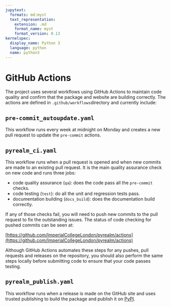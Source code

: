 ```yaml
---
jupytext:
  formats: md:myst
  text_representation:
    extension: .md
    format_name: myst
    format_version: 0.13
kernelspec:
  display_name: Python 3
  language: python
  name: python3
---
```


# GitHub Actions

The project uses several workflows using GitHub Actions to maintain code quality and
confirm that the package and website are building correctly. The actions are defined in
`.github/workflows`directory and currently include:

## `pre-commit_autoupdate.yaml`

This workflow runs every week at midnight on Monday and creates a new pull request to
update the `pre-commit` actions.

## `pyrealm_ci.yaml`

This workflow runs when a pull request is opened and when new commits are made to an
existing pull request. It is the main quality assurance check on new code and runs three
jobs:

* code quality assurance (`qa`): does the code pass all the `pre-commit` checks.
* code testing (`test`): do all the unit and regression tests pass.
* documentation building (`docs_build`): does the documentation build correctly.

If any of those checks fail, you will need to push new commits to the pull request to
fix the outstanding issues. The status of code checking for pushed commits can be seen at:

[https://github.com/ImperialCollegeLondon/pyrealm/actions](https://github.com/ImperialCollegeLondon/pyrealm/actions)

Although GitHub Actions automates these steps for any pushes, pull requests and releases
on the repository, you should also perform the same steps locally before submitting code
to ensure that your code passes testing.

## `pyrealm_publish.yaml`

This workflow runs when a release is made on the GitHub site and uses trusted publishing
to build the package and publish it on [PyPI](https://pypi.org/project/pyrealm/).
